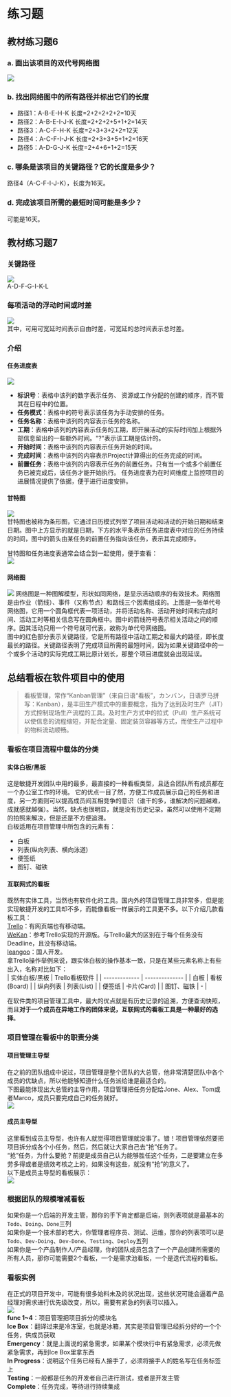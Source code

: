 # 练习题
## 教材练习题6
### a. 画出该项目的双代号网络图
![](https://ftp.bmp.ovh/imgs/2020/07/08670ac307c5868a.jpg)

### b. 找出网络图中的所有路径并标出它们的长度
- 路径1：A-B-E-H-K  长度=2+2+2+2+2=10天  
- 路径2：A-B-E-I-J-K  长度=2+2+2+5+1+2=14天  
- 路径3：A-C-F-H-K  长度=2+3+3+2+2=12天  
- 路径4：A-C-F-I-J-K  长度=2+3+3+5+1+2=16天  
- 路径5：A-D-G-J-K  长度=2+4+6+1+2=15天  

### c. 哪条是该项目的关键路径？它的长度是多少？
路径4（A-C-F-I-J-K），长度为16天。

### d. 完成该项目所需的最短时间可能是多少？
可能是16天。

## 教材练习题7
### 关键路径
![](https://ftp.bmp.ovh/imgs/2020/07/dc5022862d744fd4.png)  
A-D-F-G-I-K-L 
### 每项活动的浮动时间或时差
![](https://ftp.bmp.ovh/imgs/2020/07/558b7f3e82f817d1.png)  
其中，可用可宽延时间表示自由时差，可宽延的总时间表示总时差。
### 介绍
#### 任务进度表
![](https://ftp.bmp.ovh/imgs/2020/07/43bf9b8555060349.png)
- **标识号**：表格中该列的数字表示任务、 资源或工作分配的创建的顺序，而不管其在日程中的位置。
- **任务模式**：表格中的符号表示该任务为手动安排的任务。
- **任务名称**：表格中该列的内容表示任务的名称。
- **工期**：表格中该列的内容表示任务的工期，即开展活动的实际时间加上根据外部信息留出的一些额外时间。"?"表示该工期是估计的。
- **开始时间**：表格中该列的内容表示任务开始的时间。
- **完成时间**：表格中该列的内容表示Project计算得出的任务完成的时间。
- **前置任务**：表格中该列的内容表示任务的前置任务。只有当一个或多个前置任务已被完成后，该任务才能开始执行。
  任务进度表为在时间维度上监控项目的进展情况提供了依据，便于进行进度安排。
#### 甘特图
![](https://ftp.bmp.ovh/imgs/2020/07/37634f308b7ea449.png)   
  甘特图也被称为条形图，它通过日历模式列举了项目活动和活动的开始日期和结束日期。图中上方显示的就是日期，下方的水平条表示任务进度表中对应的任务持续的时间，图中的箭头由某任务的前置任务指向该任务，表示其完成顺序。

  甘特图和任务进度表通常会结合到一起使用，便于查看：  
![](https://ftp.bmp.ovh/imgs/2020/07/96ec3b5a7ba1593a.png)

#### 网络图
![](https://ftp.bmp.ovh/imgs/2020/07/7562d01a673b1d22.png)
  网络图是一种图解模型，形状如同网络，是显示活动顺序的有效技术。网络图是由作业（箭线）、事件（又称节点）和路线三个因素组成的。上图是一张单代号网络图，它用一个圆角框代表一项活动，并将活动名称、活动开始时间和完成时间、活动工时等相关信息写在圆角框中。图中的箭线符号表示相关活动之间的顺序。因其活动只用一个符号就可代表，故称为单代号网络图。  
  图中的红色部分表示关键路径，它是所有路径中活动工期之和最大的路径，即长度最长的路径。关键路径表明了完成项目所需的最短时间，因为如果关键路径中的一个或多个活动的实际完成工期比原计划长，那整个项目进度就会出现延误。
  
## 总结看板在软件项目中的使用
>看板管理，常作“Kanban管理”（来自日语“看板”，カンバン，日语罗马拼写：Kanban），是丰田生产模式中的重要概念，指为了达到及时生产（JIT）方式控制现场生产流程的工具。及时生产方式中的拉式（Pull）生产系统可以使信息的流程缩短，并配合定量、固定装货容器等方式，而使生产过程中的物料流动顺畅。

### 看板在项目流程中载体的分类
#### 实体白板/黑板
这是敏捷开发团队中用的最多，最直接的一种看板类型，且适合团队所有成员都在一个办公室工作的环境。
它的优点一目了然，方便工作成员展示自己的任务和进度，另一方面则可以提高成员间互相竞争的意识（谁干的多，谁解决的问题越难，成就感就越强）。当然，缺点也很明显，就是没有历史记录。虽然可以使用不定期的拍照来解决，但是还是不方便追溯。  
白板适用在项目管理中所包含的元素有：
  - 白板
  - 列表(纵向列表、横向泳道)
  - 便签纸
  - 图钉、磁铁
  
#### 互联网式的看板
既然有实体工具，当然也有软件化的工具。国内外的项目管理工具非常多，但是能实现敏捷开发的工具却不多，而能像看板一样展示的工具更不多。以下介绍几款看板工具：  
[Trello](https://trello.com/)：有网页端也有移动端。  
[WeKan](https://wekan.io/)：参考Trello实现的开源版。与Trello最大的区别在于每个任务没有Deadline，且没有移动端。  
[leangoo](https://www.leangoo.com/)：国人开发。  
拿Trello操作举例来说，跟实体白板的操作基本一致，只是在某些元素名称上有些出入，名称对比如下：  
| 实体白板/黑板	| Trello看板软件 |
| ------------- | -------------- |
| 白板 | 看板(Board) |
| 纵向列表 | 列表(List) |
| 便签纸	| 卡片(Card) |
| 图钉、磁铁	| - |  

在软件类的项目管理工具中，最大的优点就是有历史记录的追溯，方便查询快照，而且**对于一个成员在异地工作的团体来说，互联网式的看板工具是一种最好的选择**。

### 项目管理在看板中的职责分类
#### 项目管理主导型
在之前的团队组成中说过，项目管理是整个团队的大总管，他非常清楚团队中各个成员的优缺点，所以他能够知道什么任务派给谁是最适合的。  
下图最能体现出大总管的主导作用，项目管理把任务分配给Jone、Alex、Tom或者Marco，成员只要完成自己的任务就好。  
![](https://ftp.bmp.ovh/imgs/2020/07/10ca7e187f06921f.png)

#### 成员主导型
这里看到成员主导型，也许有人就觉得项目管理就没事了。错！项目管理依然要把项目拆分成各个小任务，然后，然后就让大家自己去“抢”任务了。  
“抢”任务，为什么要抢？前提是成员自己认为能够胜任这个任务，二是要建立在多劳多得或者是绩效考核之上的，如果没有这些，就没有“抢”的意义了。  
以下是成员主导型的看板展示：  
![](https://ftp.bmp.ovh/imgs/2020/07/ecc2e2fd0c09f1f1.png)

### 根据团队的规模增减看板  
如果你是一个后端的开发主管，那你的手下肯定都是后端，则列表项就是最基本的```Todo```、```Doing```、```Done```三列  
如果你是一个技术部的老大，你管理者程序员、测试、运维，那你的列表项可以是```Todo```、```Dev-Doing```、```Dev-Done```、```Testing```、```Deploy```五列  
如果你是一个产品制作人/产品经理，你的团队成员包含了一个产品创建所需要的所有人员，那你可能需要2个看板，一个是需求池看板，一个是迭代流程的看板。  

### 看板实例
在正式的项目开发中，可能有很多始料未及的状况出现，这些状况可能会逼着产品经理对需求进行优先级改变，所以，需要有紧急的列表可以插入。   
![](https://ftp.bmp.ovh/imgs/2020/07/a6b39f41cb12ec98.png)   
**func 1~4**：项目管理把项目拆分的模块名  
**Ice Box**：翻译过来是冷冻室，也就是冰箱，其实是项目管理已经拆分好的一个个任务，供成员获取  
**Emergency**：就是上面说的紧急需求，如果某个模块行中有紧急需求，必须先做紧急需求，再到Ice Box里拿东西  
**In Progress**：说明这个任务已经有人接手了，必须将接手人的姓名写在任务标签上  
**Testing**：一般都是任务的开发者自己进行测试，或者是开发主管  
**Complete**：任务完成，等待进行持续集成  

